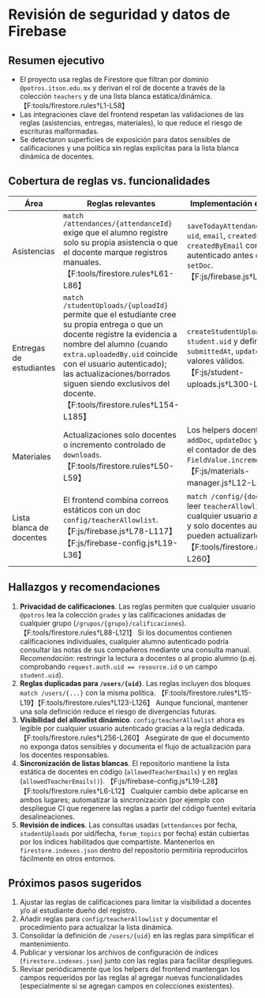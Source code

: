 # Revisión de seguridad y datos de Firebase

## Resumen ejecutivo
- El proyecto usa reglas de Firestore que filtran por dominio `@potros.itson.edu.mx` y derivan el rol de docente a través de la colección `teachers` y de una lista blanca estática/dinámica. 【F:tools/firestore.rules†L1-L58】
- Las integraciones clave del frontend respetan las validaciones de las reglas (asistencias, entregas, materiales), lo que reduce el riesgo de escrituras malformadas.
- Se detectaron superficies de exposición para datos sensibles de calificaciones y una política sin reglas explícitas para la lista blanca dinámica de docentes.

## Cobertura de reglas vs. funcionalidades

| Área | Reglas relevantes | Implementación en frontend | Observaciones |
| --- | --- | --- | --- |
| Asistencias | `match /attendances/{attendanceId}` exige que el alumno registre solo su propia asistencia o que el docente marque registros manuales. 【F:tools/firestore.rules†L61-L86】 | `saveTodayAttendance` completa `uid`, `email`, `createdByUid`, `createdByEmail` con el usuario autenticado antes de hacer `setDoc`. 【F:js/firebase.js†L323-L392】 | El flujo cumple los campos y tipos requeridos; evita duplicados diarios.
| Entregas de estudiantes | `match /studentUploads/{uploadId}` permite que el estudiante cree su propia entrega o que un docente registre la evidencia a nombre del alumno (cuando `extra.uploadedBy.uid` coincide con el usuario autenticado); las actualizaciones/borrados siguen siendo exclusivos del docente. 【F:tools/firestore.rules†L154-L185】 | `createStudentUpload` valida `student.uid` y define `status`, `submittedAt`, `updatedAt` con valores válidos. 【F:js/student-uploads.js†L300-L327】 | Las consultas usan `where("student.uid" == uid)` + `orderBy("submittedAt")`, cubiertas por el índice compuesto configurado.
| Materiales | Actualizaciones solo docentes o incremento controlado de `downloads`. 【F:tools/firestore.rules†L50-L59】 | Los helpers docentes usan `addDoc`, `updateDoc` y `deleteDoc`; el contador de descargas usa `FieldValue.increment(1)`. 【F:js/materials-manager.js†L12-L47】 | El incremento respeta la restricción de `downloads == downloads + 1`.
| Lista blanca de docentes | El frontend combina correos estáticos con un doc `config/teacherAllowlist`. 【F:js/firebase.js†L78-L117】【F:js/firebase-config.js†L19-L36】 | `match /config/{docId}` permite leer `teacherAllowlist` a cualquier usuario autenticado, y solo docentes autorizados pueden actualizarlo. 【F:tools/firestore.rules†L256-L260】 | La UI ignora lecturas fallidas y la regla mantiene el control de escritura exclusivo para docentes.

## Hallazgos y recomendaciones

1. **Privacidad de calificaciones**. Las reglas permiten que cualquier usuario `@potros` lea la colección `grades` y las calificaciones anidadas de cualquier grupo (`/grupos/{grupo}/calificaciones`). 【F:tools/firestore.rules†L88-L121】 Si los documentos contienen calificaciones individuales, cualquier alumno autenticado podría consultar las notas de sus compañeros mediante una consulta manual. _Recomendación_: restringir la lectura a docentes o al propio alumno (p.ej. comprobando `request.auth.uid == resource.id` o un campo `student.uid`).
2. **Reglas duplicadas para `/users/{uid}`**. Las reglas incluyen dos bloques `match /users/{...}` con la misma política. 【F:tools/firestore.rules†L15-L19】【F:tools/firestore.rules†L123-L126】 Aunque funcional, mantener una sola definición reduce el riesgo de divergencias futuras.
3. **Visibilidad del allowlist dinámico**. `config/teacherAllowlist` ahora es legible por cualquier usuario autenticado gracias a la regla dedicada. 【F:tools/firestore.rules†L256-L260】 Asegúrate de que el documento no exponga datos sensibles y documenta el flujo de actualización para los docentes responsables.
4. **Sincronización de listas blancas**. El repositorio mantiene la lista estática de docentes en código (`allowedTeacherEmails`) y en reglas (`allowedTeacherEmails()`). 【F:js/firebase-config.js†L19-L28】【F:tools/firestore.rules†L6-L12】 Cualquier cambio debe aplicarse en ambos lugares; automatizar la sincronización (por ejemplo con despliegue CI que regenere las reglas a partir del código fuente) evitaría desalineaciones.
5. **Revisión de índices**. Las consultas usadas (`attendances` por fecha, `studentUploads` por uid/fecha, `forum_topics` por fecha) están cubiertas por los índices habilitados que compartiste. Mantenerlos en `firestore.indexes.json` dentro del repositorio permitiría reproducirlos fácilmente en otros entornos.

## Próximos pasos sugeridos

1. Ajustar las reglas de calificaciones para limitar la visibilidad a docentes y/o al estudiante dueño del registro.
2. Añadir reglas para `config/teacherAllowlist` y documentar el procedimiento para actualizar la lista dinámica.
3. Consolidar la definición de `/users/{uid}` en las reglas para simplificar el mantenimiento.
4. Publicar y versionar los archivos de configuración de índices (`firestore.indexes.json`) junto con las reglas para facilitar despliegues.
5. Revisar periódicamente que los helpers del frontend mantengan los campos requeridos por las reglas al agregar nuevas funcionalidades (especialmente si se agregan campos en colecciones existentes).

